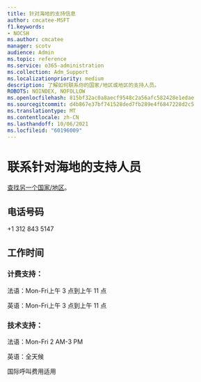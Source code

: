 ```yaml
---
title: 针对海地的支持信息
author: cmcatee-MSFT
f1.keywords:
- NOCSH
ms.author: cmcatee
manager: scotv
audience: Admin
ms.topic: reference
ms.service: o365-administration
ms.collection: Adm_Support
ms.localizationpriority: medium
description: 了解如何联系你的国家/地区或地区的支持人员。
ROBOTS: NOINDEX, NOFOLLOW
ms.openlocfilehash: 815bf32ac0a8aecf9548c2a56afc582428e1edae
ms.sourcegitcommit: d4b867e37bf741528ded7fb289e4f6847228d2c5
ms.translationtype: MT
ms.contentlocale: zh-CN
ms.lasthandoff: 10/06/2021
ms.locfileid: "60196009"
---
```

# <a name="contact-support-for-haiti"></a>联系针对海地的支持人员

[查找另一个国家/地区](../../business-video/get-help-support.md)。

## <a name="phone-number"></a>电话号码
+1 312 843 5147

## <a name="hours"></a>工作时间
### <a name="billing-support"></a>计费支持：

法语：Mon-Fri上午 3 点到上午 11 点

英语：Mon-Fri上午 3 点到上午 11 点

### <a name="technical-support"></a>技术支持：

法语：Mon-Fri 2 AM-3 PM

英语：全天候

国际呼叫费用适用
